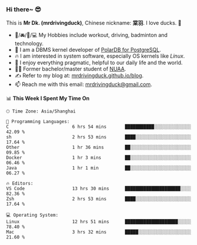 ### Hi there~ 😎

This is **Mr Dk. (mrdrivingduck)**, Chinese nickname: **棠羽**. I love ducks. 🦆

- 💪/🚘/🏸/💻 My Hobbies include workout, driving, badminton and technology.
- 🍊 I am a DBMS kernel developer of [PolarDB for PostgreSQL](https://github.com/ApsaraDB/PolarDB-for-PostgreSQL).
- 🔥 I am interested in system software, especially OS kernels like *Linux*.
- 🔧 I enjoy everything pragmatic, helpful to our daily life and the world.
- 👨‍🎓 Former bachelor/master student of [NUAA](https://en.wikipedia.org/wiki/Nanjing_University_of_Aeronautics_and_Astronautics).
- ✍ Refer to my blog at: [mrdrivingduck.github.io/blog](https://mrdrivingduck.github.io/blog/).
- 📫 Reach me with this email: [mrdrivingduck@gmail.com](mailto:mrdrivingduck@gmail.com).

<!--START_SECTION:waka-->
📊 **This Week I Spent My Time On** 

```text
🕑︎ Time Zone: Asia/Shanghai

💬 Programming Languages: 
C                        6 hrs 54 mins       ███████████░░░░░░░░░░░░░░   42.09 % 
sh                       2 hrs 53 mins       ████░░░░░░░░░░░░░░░░░░░░░   17.64 % 
Other                    1 hr 36 mins        ██░░░░░░░░░░░░░░░░░░░░░░░   09.85 % 
Docker                   1 hr 3 mins         ██░░░░░░░░░░░░░░░░░░░░░░░   06.46 % 
Java                     1 hr 1 min          ██░░░░░░░░░░░░░░░░░░░░░░░   06.27 % 

🔥 Editors: 
VS Code                  13 hrs 30 mins      █████████████████████░░░░   82.36 % 
Zsh                      2 hrs 53 mins       ████░░░░░░░░░░░░░░░░░░░░░   17.64 % 

💻 Operating System: 
Linux                    12 hrs 51 mins      ████████████████████░░░░░   78.40 % 
Mac                      3 hrs 32 mins       █████░░░░░░░░░░░░░░░░░░░░   21.60 % 
```


<!--END_SECTION:waka-->

<!-- ![Mr Dk.'s GitHub Stats](https://github-readme-stats.vercel.app/api?username=mrdrivingduck&count_private&show_icons=true&theme=buefy) -->

<!-- ![Most Used Languages](https://github-readme-stats.vercel.app/api/top-langs/?username=mrdrivingduck&exclude_repo=mips32-CPU,snort-tcp-socket&theme=buefy&layout=compact&langs_count=10) -->


<!--
**mrdrivingduck/mrdrivingduck** is a ✨ _special_ ✨ repository because its `README.md` (this file) appears on your GitHub profile.

Here are some ideas to get you started:

- 🔭 I’m currently working on ...
- 🌱 I’m currently learning ...
- 👯 I’m looking to collaborate on ...
- 🤔 I’m looking for help with ...
- 💬 Ask me about ...
- 📫 How to reach me: ...
- 😄 Pronouns: ...
- ⚡ Fun fact: ...
-->
